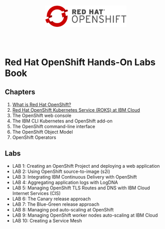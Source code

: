 <br>
<div align="center">
    <img width="50%" src="./docs/imgs/rhos-logo.png" alt='video'>
</div>
<br>
<br>
<br>

# Red Hat OpenShift Hands-On Labs Book

## Chapters

1. [What is Red Hat OpenShift?](./what-is-openshift.md)
2. [Red Hat OpenShift Kubernetes Service (ROKS) at IBM Cloud](./roks-at-ibmcloud.md)
3. The OpenShift web console
4. The IBM CLI Kubernetes and OpenShift add-on
5. The OpenShift command-line interface
6. The OpenShift Object Model
7. OpenShift Operators

## Labs

- LAB 1: Creating an OpenShift Project and deploying a web application
- LAB 2: Using OpenShift source-to-image (s2i)
- LAB 3: Integrating IBM Continuous Delivery with OpenShift
- LAB 4: Aggregating application logs with LogDNA
- LAB 5: Managing OpenShift TLS Routes and DNS with IBM Cloud Internet Services (CIS)
- LAB 6: The Canary release approach
- LAB 7: The Blue-Green release approach
- LAB 8: Managing pod auto-scaling at OpenShift
- LAB 9: Managing OpenShift worker nodes auto-scaling at IBM Cloud
- LAB 10: Creating a Service Mesh